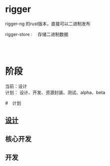 # rigger	
rigger-ng 的rust版本，直接可以二进制发布

rigger-store : 　存储二进制数据

​	
​	

# 阶段	

当前：设计	
计划：	
设计、开发、资源封装、测试、alpha、beta	
	
#　计划	
## [设计](https://github.com/xcodecraft/rigger-nx/blob/master/doc/design.md)	
## 核心开发	
## 开发
